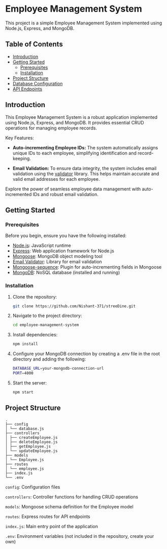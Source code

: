 # Employee Management System

This project is a simple Employee Management System implemented using Node.js, Express, and MongoDB.

## Table of Contents

- [Introduction](#introduction)
- [Getting Started](#getting-started)
  - [Prerequisites](#prerequisites)
  - [Installation](#installation)
- [Project Structure](#project-structure)
- [Database Configuration](#database-configuration)
- [API Endpoints](#api-endpoints)

## Introduction

This Employee Management System is a robust application implemented using Node.js, Express, and MongoDB. It provides essential CRUD operations for managing employee records.

Key Features:

- **Auto-incrementing Employee IDs:** The system automatically assigns unique IDs to each employee, simplifying identification and record-keeping.

- **Email Validation:** To ensure data integrity, the system includes email validation using the [validator](https://www.npmjs.com/package/validator) library. This helps maintain accurate and valid email addresses for each employee.

Explore the power of seamless employee data management with auto-incremented IDs and robust email validation.

## Getting Started

### Prerequisites

Before you begin, ensure you have the following installed:

- [Node.js](https://nodejs.org/): JavaScript runtime
- [Express](https://expressjs.com/): Web application framework for Node.js
- [Mongoose](https://mongoosejs.com/): MongoDB object modeling tool
- [Email Validator](https://www.npmjs.com/package/validator): Library for email validation
- [Mongoose-sequence](https://www.npmjs.com/package/mongoose-sequence): Plugin for auto-incrementing fields in Mongoose
- [MongoDB](https://www.mongodb.com/): NoSQL database (installed and running)

### Installation

1. Clone the repository:

   ```bash
   git clone https://github.com/Nishant-371/streeDine.git
   ```

2. Navigate to the project directory:
   ```bash
   cd employee-management-system
   ```
3. Install dependencies:
   ```bash
   npm install
   ```
4. Configure your MongoDB connection by creating a .env file in the root directory and adding the following:
   ```bash
   DATABASE_URL=your-mongodb-connection-url
   PORT=4000
   ```
5. Start the server:

   ```bash
   npm start

   ```

## Project Structure

```
.
├── config
│ └── database.js
├── controllers
│ ├── createEmployee.js
│ ├── deleteEmployee.js
│ ├── getEmployee.js
│ └── updateEmployee.js
├── models
│ └── Employee.js
├── routes
│ └── employee.js
├── index.js
└── .env
```

`config`: Configuration files

`controllers`: Controller functions for handling CRUD operations

`models`: Mongoose schema definition for the Employee model

`routes`: Express routes for API endpoints

`index.js`: Main entry point of the application

`.env`: Environment variables (not included in the repository, create your own)
